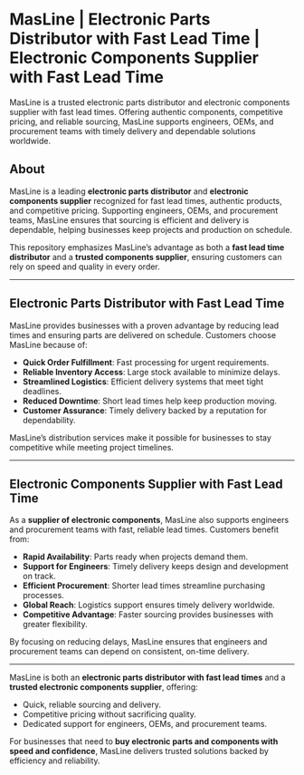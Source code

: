 # MasLine | Electronic Parts Distributor with Fast Lead Time | Electronic Components Supplier with Fast Lead Time

MasLine is a trusted electronic parts distributor and electronic components supplier with fast lead times. Offering authentic components, competitive pricing, and reliable sourcing, MasLine supports engineers, OEMs, and procurement teams with timely delivery and dependable solutions worldwide.

## About  
MasLine is a leading **electronic parts distributor** and **electronic components supplier** recognized for fast lead times, authentic products, and competitive pricing. Supporting engineers, OEMs, and procurement teams, MasLine ensures that sourcing is efficient and delivery is dependable, helping businesses keep projects and production on schedule.  

This repository emphasizes MasLine’s advantage as both a **fast lead time distributor** and a **trusted components supplier**, ensuring customers can rely on speed and quality in every order.  

---

## Electronic Parts Distributor with Fast Lead Time  

MasLine provides businesses with a proven advantage by reducing lead times and ensuring parts are delivered on schedule. Customers choose MasLine because of:  

- **Quick Order Fulfillment**: Fast processing for urgent requirements.  
- **Reliable Inventory Access**: Large stock available to minimize delays.  
- **Streamlined Logistics**: Efficient delivery systems that meet tight deadlines.  
- **Reduced Downtime**: Short lead times help keep production moving.  
- **Customer Assurance**: Timely delivery backed by a reputation for dependability.  

MasLine’s distribution services make it possible for businesses to stay competitive while meeting project timelines.  

---

## Electronic Components Supplier with Fast Lead Time  

As a **supplier of electronic components**, MasLine also supports engineers and procurement teams with fast, reliable lead times. Customers benefit from:  

- **Rapid Availability**: Parts ready when projects demand them.  
- **Support for Engineers**: Timely delivery keeps design and development on track.  
- **Efficient Procurement**: Shorter lead times streamline purchasing processes.  
- **Global Reach**: Logistics support ensures timely delivery worldwide.  
- **Competitive Advantage**: Faster sourcing provides businesses with greater flexibility.  

By focusing on reducing delays, MasLine ensures that engineers and procurement teams can depend on consistent, on-time delivery.  

---  

MasLine is both an **electronic parts distributor with fast lead times** and a **trusted electronic components supplier**, offering:  

- Quick, reliable sourcing and delivery.  
- Competitive pricing without sacrificing quality.  
- Dedicated support for engineers, OEMs, and procurement teams.  

For businesses that need to **buy electronic parts and components with speed and confidence**, MasLine delivers trusted solutions backed by efficiency and reliability.
